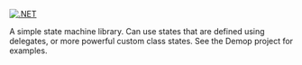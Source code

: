 [![.NET](https://github.com/RoadieRich/StateMachine/actions/workflows/dotnet.yml/badge.svg)](https://github.com/RoadieRich/StateMachine/actions/workflows/dotnet.yml)

A simple state machine library.  Can use states that are defined using delegates, or more powerful custom class states.  See the Demop project for examples.
